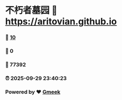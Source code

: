 # 不朽者墓园 :link: https://aritovian.github.io 
### :page_facing_up: [10](https://aritovian.github.io/tag.html) 
### :speech_balloon: 0 
### :hibiscus: 77392 
### :alarm_clock: 2025-09-29 23:40:23 
### Powered by :heart: [Gmeek](https://github.com/Meekdai/Gmeek)
